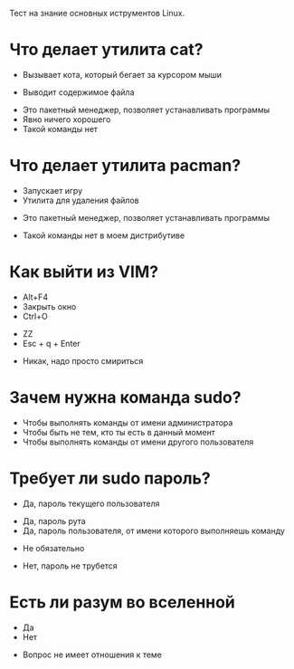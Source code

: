 Тест на знание основных иструментов Linux.

# Что делает утилита cat?
* Вызывает кота, который бегает за курсором мыши
+ Выводит содержимое файла
* Это пакетный менеджер, позволяет устанавливать программы
* Явно ничего хорошего
* Такой команды нет


# Что делает утилита pacman?
* Запускает игру
* Утилита для удаления файлов
+ Это пакетный менеджер, позволяет устанавливать программы
* Такой команды нет в моем дистрибутиве


# Как выйти из VIM?
* Alt+F4
* Закрыть окно
* Ctrl+O
+ ZZ
+ Esc + q + Enter
* Никак, надо просто смириться


# Зачем нужна команда sudo?
+ Чтобы выполнять команды от имени администратора
+ Чтобы быть не тем, кто ты есть в данный момент
+ Чтобы выполнять команды от имени другого пользователя

# Требует ли sudo пароль?
+ Да, пароль текущего пользователя
* Да, пароль рута
* Да, пароль пользователя, от имени которого выполняешь команду
+ Не обязательно
* Нет, пароль не трубется

# Есть ли разум во вселенной
* Да
* Нет
+ Вопрос не имеет отношения к теме
